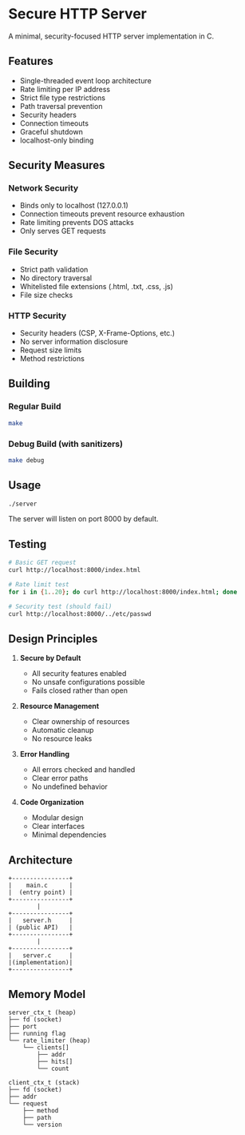# Secure HTTP Server

A minimal, security-focused HTTP server implementation in C.

## Features

- Single-threaded event loop architecture
- Rate limiting per IP address
- Strict file type restrictions
- Path traversal prevention
- Security headers
- Connection timeouts
- Graceful shutdown
- localhost-only binding

## Security Measures

### Network Security
- Binds only to localhost (127.0.0.1)
- Connection timeouts prevent resource exhaustion
- Rate limiting prevents DOS attacks
- Only serves GET requests

### File Security
- Strict path validation
- No directory traversal
- Whitelisted file extensions (.html, .txt, .css, .js)
- File size checks

### HTTP Security
- Security headers (CSP, X-Frame-Options, etc.)
- No server information disclosure
- Request size limits
- Method restrictions

## Building

### Regular Build
```bash
make
```

### Debug Build (with sanitizers)
```bash
make debug
```

## Usage

```bash
./server
```

The server will listen on port 8000 by default.

## Testing

```bash
# Basic GET request
curl http://localhost:8000/index.html

# Rate limit test
for i in {1..20}; do curl http://localhost:8000/index.html; done

# Security test (should fail)
curl http://localhost:8000/../etc/passwd
```

## Design Principles

1. **Secure by Default**
   - All security features enabled
   - No unsafe configurations possible
   - Fails closed rather than open

2. **Resource Management**
   - Clear ownership of resources
   - Automatic cleanup
   - No resource leaks

3. **Error Handling**
   - All errors checked and handled
   - Clear error paths
   - No undefined behavior

4. **Code Organization**
   - Modular design
   - Clear interfaces
   - Minimal dependencies

## Architecture

```
+----------------+
|    main.c      |
|  (entry point) |
+----------------+
        |
+----------------+
|   server.h     |
| (public API)   |
+----------------+
        |
+----------------+
|   server.c     |
|(implementation)|
+----------------+
```

## Memory Model

```
server_ctx_t (heap)
├── fd (socket)
├── port
├── running flag
└── rate_limiter (heap)
    └── clients[]
        ├── addr
        ├── hits[]
        └── count

client_ctx_t (stack)
├── fd (socket)
├── addr
└── request
    ├── method
    ├── path
    └── version
```